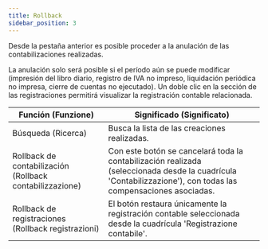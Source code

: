 ```yaml
---
title: Rollback
sidebar_position: 3
---
```


Desde la pestaña anterior es posible proceder a la anulación de las contabilizaciones realizadas.

La anulación solo será posible si el período aún se puede modificar (impresión del libro diario, registro de IVA no impreso, liquidación periódica no impresa, cierre de cuentas no ejecutado). Un doble clic en la sección de las registraciones permitirá visualizar la registración contable relacionada.

| Función (Funzione) | Significado (Significato) |
| --- | --- |
| Búsqueda (Ricerca) | Busca la lista de las creaciones realizadas. |
| Rollback de contabilización (Rollback contabilizzazione) | Con este botón se cancelará toda la contabilización realizada (seleccionada desde la cuadrícula 'Contabilizzazione'), con todas las compensaciones asociadas. |
| Rollback de registraciones (Rollback registrazioni) | El botón restaura únicamente la registración contable seleccionada desde la cuadrícula 'Registrazione contabile'. |